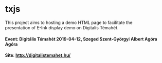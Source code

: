 # txjs
This project aims to hosting a demo HTML page to facilitate the presentation of E-Ink display demo on Digitalis Témahét.

#### Event: Digitális Témahét 2019-04-12, Szeged Szent-Györgyi Albert Agóra Agóra
#### Site: http://digitalistemahet.hu/
